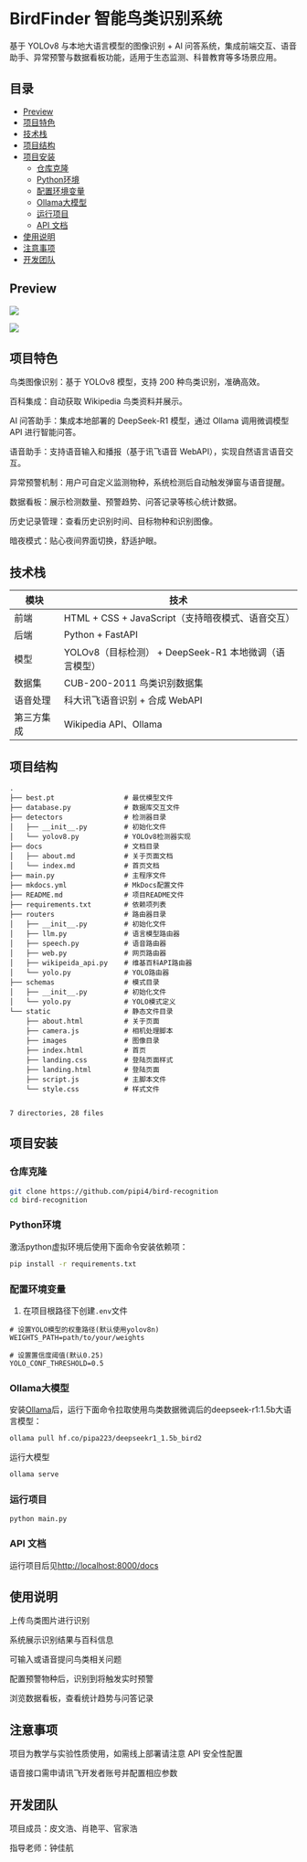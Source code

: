 #  BirdFinder 智能鸟类识别系统
基于 YOLOv8 与本地大语言模型的图像识别 + AI 问答系统，集成前端交互、语音助手、异常预警与数据看板功能，适用于生态监测、科普教育等多场景应用。

## 目录
- [Preview](#preview)
- [项目特色](#项目特色)
- [技术栈](#技术栈)
- [项目结构](#项目结构)
- [项目安装](#项目安装)
  - [仓库克隆](#仓库克隆)
  - [Python环境](#python环境)
  - [配置环境变量](#配置环境变量)
  - [Ollama大模型](#ollama大模型)
  - [运行项目](#运行项目)
  - [API 文档](#api-文档)
- [使用说明](#使用说明)
- [注意事项](#注意事项)
- [开发团队](#开发团队)

## Preview

![](https://i.imgur.com/drR5gQ6.jpeg)

![](https://i.imgur.com/nX8i6HI.jpeg)

## 项目特色
鸟类图像识别：基于 YOLOv8 模型，支持 200 种鸟类识别，准确高效。

百科集成：自动获取 Wikipedia 鸟类资料并展示。

AI 问答助手：集成本地部署的 DeepSeek-R1 模型，通过 Ollama 调用微调模型 API 进行智能问答。

语音助手：支持语音输入和播报（基于讯飞语音 WebAPI），实现自然语言语音交互。

异常预警机制：用户可自定义监测物种，系统检测后自动触发弹窗与语音提醒。

数据看板：展示检测数量、预警趋势、问答记录等核心统计数据。

历史记录管理：查看历史识别时间、目标物种和识别图像。

暗夜模式：贴心夜间界面切换，舒适护眼。

## 技术栈

| 模块    | 技术                                    |
| ----- | ------------------------------------- |
| 前端    | HTML + CSS + JavaScript（支持暗夜模式、语音交互）  |
| 后端    | Python + FastAPI<br>                  |
| 模型    | YOLOv8（目标检测） + DeepSeek-R1 本地微调（语言模型） |
| 数据集   | CUB-200-2011 鸟类识别数据集<br>              |
| 语音处理  | 科大讯飞语音识别 + 合成 WebAPI                  |
| 第三方集成 | Wikipedia API、Ollama                  |

## 项目结构

```text
.
├── best.pt                 # 最优模型文件
├── database.py             # 数据库交互文件
├── detectors               # 检测器目录
│   ├── __init__.py         # 初始化文件
│   └── yolov8.py           # YOLOv8检测器实现
├── docs                    # 文档目录
│   ├── about.md            # 关于页面文档
│   └── index.md            # 首页文档
├── main.py                 # 主程序文件
├── mkdocs.yml              # MkDocs配置文件
├── README.md               # 项目README文件
├── requirements.txt        # 依赖项列表
├── routers                 # 路由器目录
│   ├── __init__.py         # 初始化文件
│   ├── llm.py              # 语言模型路由器
│   ├── speech.py           # 语音路由器
│   ├── web.py              # 网页路由器
│   ├── wikipeida_api.py    # 维基百科API路由器
│   └── yolo.py             # YOLO路由器
├── schemas                 # 模式目录
│   ├── __init__.py         # 初始化文件
│   └── yolo.py             # YOLO模式定义
└── static                  # 静态文件目录
    ├── about.html          # 关于页面
    ├── camera.js           # 相机处理脚本
    ├── images              # 图像目录
    ├── index.html          # 首页
    ├── landing.css         # 登陆页面样式
    ├── landing.html        # 登陆页面
    ├── script.js           # 主脚本文件
    └── style.css           # 样式文件
    

7 directories, 28 files

```

## 项目安装

### 仓库克隆

```bash
git clone https://github.com/pipi4/bird-recognition
cd bird-recognition
```

### Python环境

激活python虚拟环境后使用下面命令安装依赖项：

```bash
pip install -r requirements.txt
```

### 配置环境变量

1. 在项目根路径下创建`.env`文件

```text
# 设置YOLO模型的权重路径(默认使用yolov8n)
WEIGHTS_PATH=path/to/your/weights

# 设置置信度阈值(默认0.25)
YOLO_CONF_THRESHOLD=0.5
```

### Ollama大模型

安装[Ollama](https://ollama.com)后，运行下面命令拉取使用鸟类数据微调后的deepseek-r1:1.5b大语言模型：

```bash
ollama pull hf.co/pipa223/deepseekr1_1.5b_bird2
```

运行大模型

```bash
ollama serve
```

### 运行项目

`python main.py`

### API 文档

运行项目后见<http://localhost:8000/docs>

## 使用说明
上传鸟类图片进行识别

系统展示识别结果与百科信息

可输入或语音提问鸟类相关问题

配置预警物种后，识别到将触发实时预警

浏览数据看板，查看统计趋势与问答记录


## 注意事项
项目为教学与实验性质使用，如需线上部署请注意 API 安全性配置

语音接口需申请讯飞开发者账号并配置相应参数

## 开发团队
项目成员：皮文浩、肖艳平、官家浩

指导老师：钟佳航
